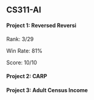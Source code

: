 ## CS311-AI

#### Project 1: Reversed Reversi

Rank: 3/29 

Win Rate: 81%

Score: 10/10

#### Project 2: CARP

#### Project 3: Adult Census Income